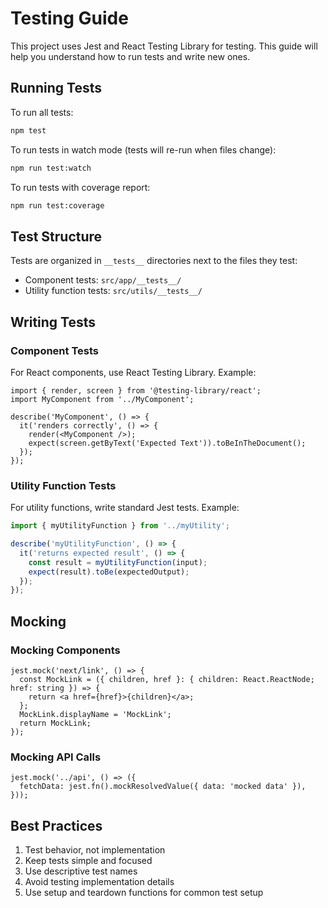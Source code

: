 # Testing Guide

This project uses Jest and React Testing Library for testing. This guide will help you understand how to run tests and write new ones.

## Running Tests

To run all tests:
```bash
npm test
```

To run tests in watch mode (tests will re-run when files change):
```bash
npm run test:watch
```

To run tests with coverage report:
```bash
npm run test:coverage
```

## Test Structure

Tests are organized in `__tests__` directories next to the files they test:

- Component tests: `src/app/__tests__/`
- Utility function tests: `src/utils/__tests__/`

## Writing Tests

### Component Tests

For React components, use React Testing Library. Example:

```tsx
import { render, screen } from '@testing-library/react';
import MyComponent from '../MyComponent';

describe('MyComponent', () => {
  it('renders correctly', () => {
    render(<MyComponent />);
    expect(screen.getByText('Expected Text')).toBeInTheDocument();
  });
});
```

### Utility Function Tests

For utility functions, write standard Jest tests. Example:

```ts
import { myUtilityFunction } from '../myUtility';

describe('myUtilityFunction', () => {
  it('returns expected result', () => {
    const result = myUtilityFunction(input);
    expect(result).toBe(expectedOutput);
  });
});
```

## Mocking

### Mocking Components

```tsx
jest.mock('next/link', () => {
  const MockLink = ({ children, href }: { children: React.ReactNode; href: string }) => {
    return <a href={href}>{children}</a>;
  };
  MockLink.displayName = 'MockLink';
  return MockLink;
});
```

### Mocking API Calls

```tsx
jest.mock('../api', () => ({
  fetchData: jest.fn().mockResolvedValue({ data: 'mocked data' }),
}));
```

## Best Practices

1. Test behavior, not implementation
2. Keep tests simple and focused
3. Use descriptive test names
4. Avoid testing implementation details
5. Use setup and teardown functions for common test setup